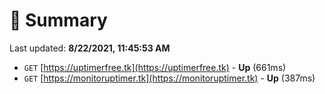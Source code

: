 # 📖 Summary
Last updated: **8/22/2021, 11:45:53 AM**

- `GET` [https://uptimerfree.tk](https://uptimerfree.tk) - **Up** (661ms)
- `GET` [https://monitoruptimer.tk](https://monitoruptimer.tk) - **Up** (387ms)
